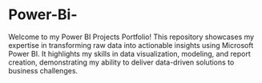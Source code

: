 # Power-Bi-
Welcome to my Power BI Projects Portfolio! This repository showcases my expertise in transforming raw data into actionable insights using Microsoft Power BI. It highlights my skills in data visualization, modeling, and report creation, demonstrating my ability to deliver data-driven solutions to business challenges.
